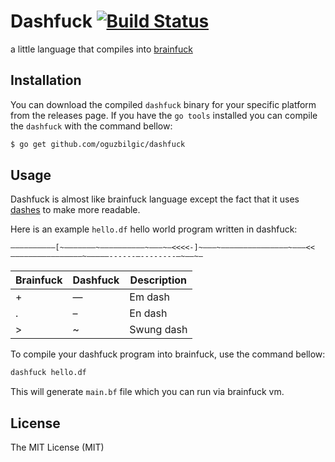 # Dashfuck [![Build Status](https://travis-ci.org/oguzbilgic/dashfuck.png)](https://travis-ci.org/oguzbilgic/dashfuck)

a little language that compiles into [brainfuck](http://en.wikipedia.org/wiki/Brainfuck)

## Installation

You can download the compiled `dashfuck` binary for your specific platform from the releases page. If you have the `go tools` installed you can compile the `dashfuck` with the command bellow:

```bash
$ go get github.com/oguzbilgic/dashfuck
``` 

## Usage

Dashfuck is almost like brainfuck language except the fact that it uses [dashes](http://en.wikipedia.org/wiki/Dash) to make more readable. 

Here is an example `hello.df` hello world program written in dashfuck:

```df
——————————[~———————~——————————~———~—<<<<-]~——–~—–———————––———–~——–<<———————————————–~–———–------–--------–~—–~–
```

Brainfuck | Dashfuck | Description
----------|----------|-------------
     +    |    —     | Em dash 
     .    |    –     | En dash 
     >    |    ~     | Swung dash 

To compile your dashfuck program into brainfuck, use the command bellow:

```bash
dashfuck hello.df
```

This will generate `main.bf` file which you can run via brainfuck vm.

## License

The MIT License (MIT)
